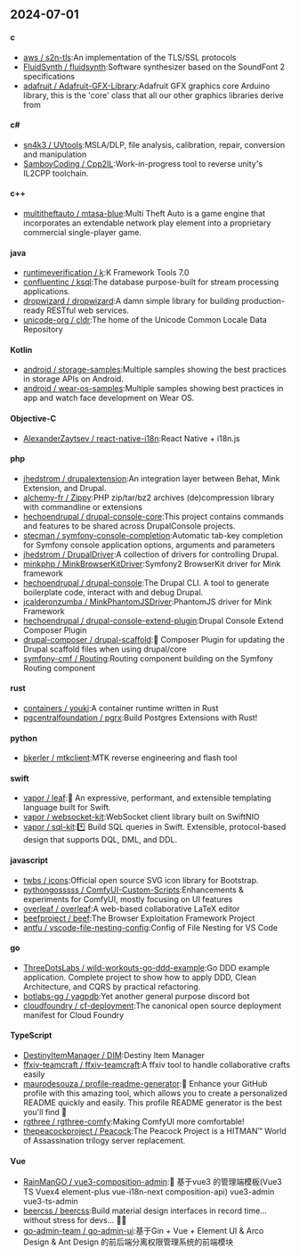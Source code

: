 ## 2024-07-01
#### c
* [aws / s2n-tls](https://github.com/aws/s2n-tls):An implementation of the TLS/SSL protocols
* [FluidSynth / fluidsynth](https://github.com/FluidSynth/fluidsynth):Software synthesizer based on the SoundFont 2 specifications
* [adafruit / Adafruit-GFX-Library](https://github.com/adafruit/Adafruit-GFX-Library):Adafruit GFX graphics core Arduino library, this is the 'core' class that all our other graphics libraries derive from
#### c#
* [sn4k3 / UVtools](https://github.com/sn4k3/UVtools):MSLA/DLP, file analysis, calibration, repair, conversion and manipulation
* [SamboyCoding / Cpp2IL](https://github.com/SamboyCoding/Cpp2IL):Work-in-progress tool to reverse unity's IL2CPP toolchain.
#### c++
* [multitheftauto / mtasa-blue](https://github.com/multitheftauto/mtasa-blue):Multi Theft Auto is a game engine that incorporates an extendable network play element into a proprietary commercial single-player game.
#### java
* [runtimeverification / k](https://github.com/runtimeverification/k):K Framework Tools 7.0
* [confluentinc / ksql](https://github.com/confluentinc/ksql):The database purpose-built for stream processing applications.
* [dropwizard / dropwizard](https://github.com/dropwizard/dropwizard):A damn simple library for building production-ready RESTful web services.
* [unicode-org / cldr](https://github.com/unicode-org/cldr):The home of the Unicode Common Locale Data Repository
#### Kotlin
* [android / storage-samples](https://github.com/android/storage-samples):Multiple samples showing the best practices in storage APIs on Android.
* [android / wear-os-samples](https://github.com/android/wear-os-samples):Multiple samples showing best practices in app and watch face development on Wear OS.
#### Objective-C
* [AlexanderZaytsev / react-native-i18n](https://github.com/AlexanderZaytsev/react-native-i18n):React Native + i18n.js
#### php
* [jhedstrom / drupalextension](https://github.com/jhedstrom/drupalextension):An integration layer between Behat, Mink Extension, and Drupal.
* [alchemy-fr / Zippy](https://github.com/alchemy-fr/Zippy):PHP zip/tar/bz2 archives (de)compression library with commandline or extensions
* [hechoendrupal / drupal-console-core](https://github.com/hechoendrupal/drupal-console-core):This project contains commands and features to be shared across DrupalConsole projects.
* [stecman / symfony-console-completion](https://github.com/stecman/symfony-console-completion):Automatic tab-key completion for Symfony console application options, arguments and parameters
* [jhedstrom / DrupalDriver](https://github.com/jhedstrom/DrupalDriver):A collection of drivers for controlling Drupal.
* [minkphp / MinkBrowserKitDriver](https://github.com/minkphp/MinkBrowserKitDriver):Symfony2 BrowserKit driver for Mink framework
* [hechoendrupal / drupal-console](https://github.com/hechoendrupal/drupal-console):The Drupal CLI. A tool to generate boilerplate code, interact with and debug Drupal.
* [jcalderonzumba / MinkPhantomJSDriver](https://github.com/jcalderonzumba/MinkPhantomJSDriver):PhantomJS driver for Mink Framework
* [hechoendrupal / drupal-console-extend-plugin](https://github.com/hechoendrupal/drupal-console-extend-plugin):Drupal Console Extend Composer Plugin
* [drupal-composer / drupal-scaffold](https://github.com/drupal-composer/drupal-scaffold):🚧 Composer Plugin for updating the Drupal scaffold files when using drupal/core
* [symfony-cmf / Routing](https://github.com/symfony-cmf/Routing):Routing component building on the Symfony Routing component
#### rust
* [containers / youki](https://github.com/containers/youki):A container runtime written in Rust
* [pgcentralfoundation / pgrx](https://github.com/pgcentralfoundation/pgrx):Build Postgres Extensions with Rust!
#### python
* [bkerler / mtkclient](https://github.com/bkerler/mtkclient):MTK reverse engineering and flash tool
#### swift
* [vapor / leaf](https://github.com/vapor/leaf):🍃 An expressive, performant, and extensible templating language built for Swift.
* [vapor / websocket-kit](https://github.com/vapor/websocket-kit):WebSocket client library built on SwiftNIO
* [vapor / sql-kit](https://github.com/vapor/sql-kit):*️⃣ Build SQL queries in Swift. Extensible, protocol-based design that supports DQL, DML, and DDL.
#### javascript
* [twbs / icons](https://github.com/twbs/icons):Official open source SVG icon library for Bootstrap.
* [pythongosssss / ComfyUI-Custom-Scripts](https://github.com/pythongosssss/ComfyUI-Custom-Scripts):Enhancements & experiments for ComfyUI, mostly focusing on UI features
* [overleaf / overleaf](https://github.com/overleaf/overleaf):A web-based collaborative LaTeX editor
* [beefproject / beef](https://github.com/beefproject/beef):The Browser Exploitation Framework Project
* [antfu / vscode-file-nesting-config](https://github.com/antfu/vscode-file-nesting-config):Config of File Nesting for VS Code
#### go
* [ThreeDotsLabs / wild-workouts-go-ddd-example](https://github.com/ThreeDotsLabs/wild-workouts-go-ddd-example):Go DDD example application. Complete project to show how to apply DDD, Clean Architecture, and CQRS by practical refactoring.
* [botlabs-gg / yagpdb](https://github.com/botlabs-gg/yagpdb):Yet another general purpose discord bot
* [cloudfoundry / cf-deployment](https://github.com/cloudfoundry/cf-deployment):The canonical open source deployment manifest for Cloud Foundry
#### TypeScript
* [DestinyItemManager / DIM](https://github.com/DestinyItemManager/DIM):Destiny Item Manager
* [ffxiv-teamcraft / ffxiv-teamcraft](https://github.com/ffxiv-teamcraft/ffxiv-teamcraft):A ffxiv tool to handle collaborative crafts easily
* [maurodesouza / profile-readme-generator](https://github.com/maurodesouza/profile-readme-generator):🎨 Enhance your GitHub profile with this amazing tool, which allows you to create a personalized README quickly and easily. This profile README generator is the best you'll find 🚀
* [rgthree / rgthree-comfy](https://github.com/rgthree/rgthree-comfy):Making ComfyUI more comfortable!
* [thepeacockproject / Peacock](https://github.com/thepeacockproject/Peacock):The Peacock Project is a HITMAN™ World of Assassination trilogy server replacement.
#### Vue
* [RainManGO / vue3-composition-admin](https://github.com/RainManGO/vue3-composition-admin):🎉 基于vue3 的管理端模板(Vue3 TS Vuex4 element-plus vue-i18n-next composition-api) vue3-admin vue3-ts-admin
* [beercss / beercss](https://github.com/beercss/beercss):Build material design interfaces in record time... without stress for devs... 🍺💛
* [go-admin-team / go-admin-ui](https://github.com/go-admin-team/go-admin-ui):基于Gin + Vue + Element UI & Arco Design & Ant Design 的前后端分离权限管理系统的前端模块
